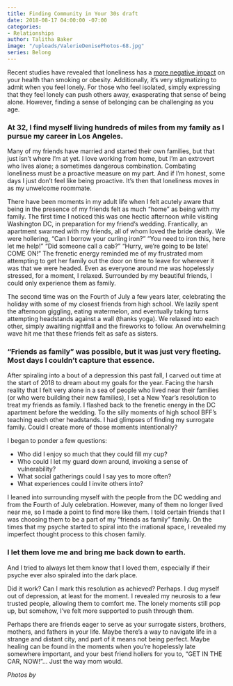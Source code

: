 ```yaml
---
title: Finding Community in Your 30s draft
date: 2018-08-17 04:00:00 -07:00
categories:
- Relationships
author: Talitha Baker
image: "/uploads/ValerieDenisePhotos-68.jpg"
series: Belong
---
```


Recent studies have revealed that loneliness has a [more negative impact](https://www.forbes.com/sites/quora/2017/01/18/loneliness-might-be-a-bigger-health-risk-than-smoking-or-obesity/#4cd23a6925d1) on your health than smoking or obesity. Additionally, it’s very stigmatizing to admit when you feel lonely. For those who feel isolated, simply expressing that they feel lonely can push others away, exasperating that sense of being alone. However, finding a sense of belonging can be challenging as you age. 

### At 32, I find myself living hundreds of miles from my family as I pursue my career in Los Angeles. 

Many of my friends have married and started their own families, but that just isn’t where I’m at yet. I love working from home, but I’m an extrovert who lives alone; a sometimes dangerous combination. Combating loneliness must be a proactive measure on my part. And if I’m honest, some days I just don’t feel like being proactive. It’s then that loneliness moves in as my unwelcome roommate.

There have been moments in my adult life when I felt acutely aware that being in the presence of my friends felt as much “home” as being with my family. The first time I noticed this was one hectic afternoon while visiting Washington DC, in preparation for my friend’s wedding. Frantically, an apartment swarmed with my friends, all of whom loved the bride dearly. We were hollering, “Can I borrow your curling iron?” “You need to iron this, here let me help!” “Did someone call a cab?” “Hurry, we’re going to be late! COME ON!” The frenetic energy reminded me of my frustrated mom attempting to get her family out the door on time to leave for wherever it was that we were headed. Even as everyone around me was hopelessly stressed, for a moment, I relaxed. Surrounded by my beautiful friends, I could only experience them as family.

The second time was on the Fourth of July a few years later, celebrating the holiday with some of my closest friends from high school. We lazily spent the afternoon giggling, eating watermelon, and eventually taking turns attempting headstands against a wall (thanks yoga). We relaxed into each other, simply awaiting nightfall and the fireworks to follow. An overwhelming wave hit me that these friends felt as safe as sisters. 

### “Friends as family” was possible, but it was just very fleeting. Most days I couldn’t capture that essence. 

After spiraling into a bout of a depression this past fall, I carved out time at the start of 2018 to dream about my goals for the year. Facing the harsh reality that I felt very alone in a sea of people who lived near their families (or who were building their new families), I set a New Year’s resolution to treat my friends as family. I flashed back to the frenetic energy in the DC apartment before the wedding. To the silly moments of high school BFF’s teaching each other headstands. I had glimpses of finding my surrogate family. Could I create more of those moments intentionally?

I began to ponder a few questions: 
- Who did I enjoy so much that they could fill my cup?   
- Who could I let my guard down around, invoking a sense of vulnerability?  
- What social gatherings could I say yes to more often?  
- What experiences could I invite others into?

I leaned into surrounding myself with the people from the DC wedding and from the Fourth of July celebration. However, many of them no longer lived near me, so I made a point to find more like them. I told certain friends that I was choosing them to be a part of my “friends as family” family. On the times that my psyche started to spiral into the irrational space, I revealed my imperfect thought process to this chosen family. 

### I let them love me and bring me back down to earth. 

And I tried to always let them know that I loved them, especially if their psyche ever also spiraled into the dark place. 

Did it work? Can I mark this resolution as achieved? Perhaps. I dug myself out of depression, at least for the moment. I revealed my neurosis to a few trusted people, allowing them to comfort me. The lonely moments still pop up, but somehow, I’ve felt more supported to push through them. 

Perhaps there are friends eager to serve as your surrogate sisters, brothers, mothers, and fathers in your life. Maybe there’s a way to navigate life in a strange and distant city, and part of it means not being perfect. Maybe healing can be found in the moments when you’re hopelessly late somewhere important, and your best friend hollers for you to, “GET IN THE CAR, NOW!”... Just the way mom would. 

_Photos by_
